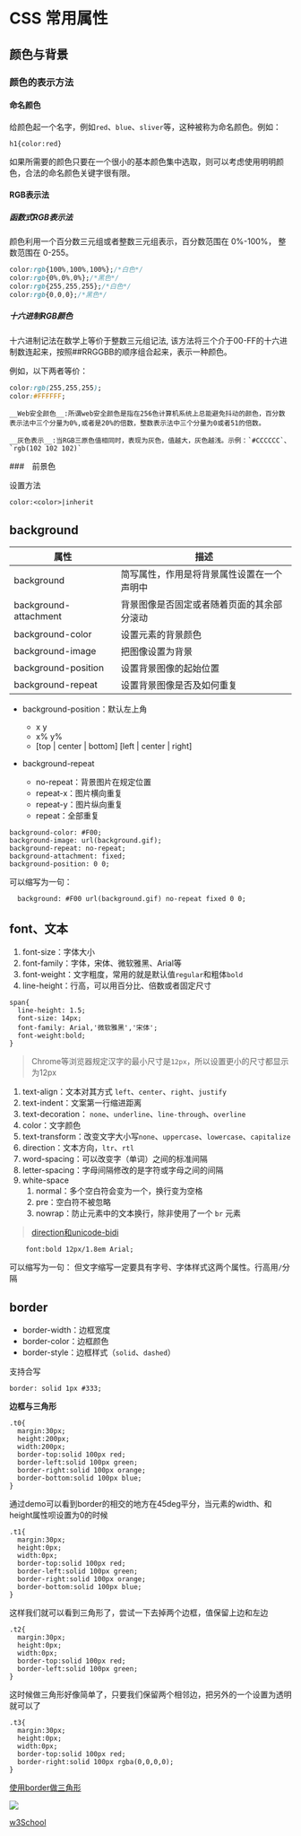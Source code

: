 # CSS 常用属性

## 颜色与背景


### 颜色的表示方法

#### 命名颜色

给颜色起一个名字，例如`red`、`blue`、`sliver`等，这种被称为命名颜色。例如：

```
h1{color:red}
```
如果所需要的颜色只要在一个很小的基本颜色集中选取，则可以考虑使用明明颜色，合法的命名颜色关键字很有限。

#### RGB表示法

##### 函数式RGB表示法

颜色利用一个百分数三元组或者整数三元组表示，百分数范围在 0%-100%， 整数范围在 0-255。

```css
color:rgb{100%,100%,100%};/*白色*/
color:rgb{0%,0%,0%};/*黑色*/
color:rgb{255,255,255};/*白色*/
color:rgb{0,0,0};/*黑色*/
```

##### 十六进制RGB颜色

十六进制记法在数学上等价于整数三元组记法, 该方法将三个介于00-FF的十六进制数连起来，按照##RRGGBB的顺序组合起来，表示一种颜色。

例如，以下两者等价：

```css
color:rgb(255,255,255);
color:#FFFFFF;
```

```
__Web安全颜色__:所谓web安全颜色是指在256色计算机系统上总能避免抖动的颜色，百分数表示法中三个分量为0%,或者是20%的倍数，整数表示法中三个分量为0或者51的倍数。 

__灰色表示__:当RGB三原色值相同时，表现为灰色，值越大，灰色越浅。示例：`#CCCCCC`、`rgb(102 102 102)` 

```

###　前景色

设置方法

```
color:<color>|inherit
```

## background

| 属性 | 描述 |
| --- | --- |
| background | 简写属性，作用是将背景属性设置在一个声明中 |
| background-attachment | 背景图像是否固定或者随着页面的其余部分滚动 |
| background-color | 设置元素的背景颜色 |
| background-image | 把图像设置为背景 |
| background-position | 设置背景图像的起始位置 |
| background-repeat | 设置背景图像是否及如何重复 |

*   background-position：默认左上角

    *   x y
    *   x% y%
    *   [top | center | bottom] [left | center | right]
*   background-repeat

    *   no-repeat：背景图片在规定位置
    *   repeat-x：图片横向重复
    *   repeat-y：图片纵向重复
    *   repeat：全部重复

```
background-color: #F00;
background-image: url(background.gif);
background-repeat: no-repeat;
background-attachment: fixed;
background-position: 0 0;

```

可以缩写为一句：

```
  background: #F00 url(background.gif) no-repeat fixed 0 0;

```

## font、文本

1.  font-size：字体大小
2.  font-family：字体，宋体、微软雅黑、Arial等
3.  font-weight：文字粗度，常用的就是默认值`regular`和粗体`bold`
4.  line-height：行高，可以用百分比、倍数或者固定尺寸

```
span{
  line-height: 1.5;
  font-size: 14px;
  font-family: Arial,'微软雅黑','宋体';
  font-weight:bold;
}
```

> Chrome等浏览器规定汉字的最小尺寸是`12px`，所以设置更小的尺寸都显示为12px

1.  text-align：文本对其方式 `left`、`center`、`right`、`justify`
2.  text-indent：文案第一行缩进距离
3.  text-decoration： `none`、`underline`、`line-through`、`overline`
4.  color：文字颜色
5.  text-transform：改变文字大小写`none`、`uppercase`、`lowercase`、`capitalize`
6.  direction：文本方向，`ltr`、`rtl`
7.  word-spacing：可以改变字（单词）之间的标准间隔
8.  letter-spacing：字母间隔修改的是字符或字母之间的间隔
9.  white-space
    1.  normal：多个空白符会变为一个，换行变为空格
    2.  pre：空白符不被忽略
    3.  nowrap：防止元素中的文本换行，除非使用了一个 `br` 元素

> [direction和unicode-bidi](http://www.cnblogs.com/dolphinX/p/4087816.html)

```
    font:bold 12px/1.8em Arial;

```

可以缩写为一句： 但文字缩写一定要具有字号、字体样式这两个属性。行高用`/`分隔



## border

*   border-width：边框宽度
*   border-color：边框颜色
*   border-style：边框样式（`solid`、`dashed`）

支持合写

```
border: solid 1px #333;

```

**边框与三角形**

```
.t0{
  margin:30px;
  height:200px;
  width:200px;
  border-top:solid 100px red;
  border-left:solid 100px green;
  border-right:solid 100px orange;
  border-bottom:solid 100px blue;
}

```

通过demo可以看到border的相交的地方在45deg平分，当元素的width、和height属性呗设置为0的时候

```
.t1{
  margin:30px;
  height:0px;
  width:0px;
  border-top:solid 100px red;
  border-left:solid 100px green;
  border-right:solid 100px orange;
  border-bottom:solid 100px blue;
}

```

这样我们就可以看到三角形了，尝试一下去掉两个边框，值保留上边和左边

```
.t2{
  margin:30px;
  height:0px;
  width:0px;
  border-top:solid 100px red;
  border-left:solid 100px green;
}

```

这时候做三角形好像简单了，只要我们保留两个相邻边，把另外的一个设置为透明就可以了

```
.t3{
  margin:30px;
  height:0px;
  width:0px;
  border-top:solid 100px red;
  border-right:solid 100px rgba(0,0,0,0);
}

```

[使用border做三角形](http://www.cnblogs.com/dolphinX/p/4068894.html)

![](http://www.w3school.com.cn/i/ct_css_boxmodel_example.gif)


[w3School](http://www.w3school.com.cn/css/css_margin_collapsing.asp)